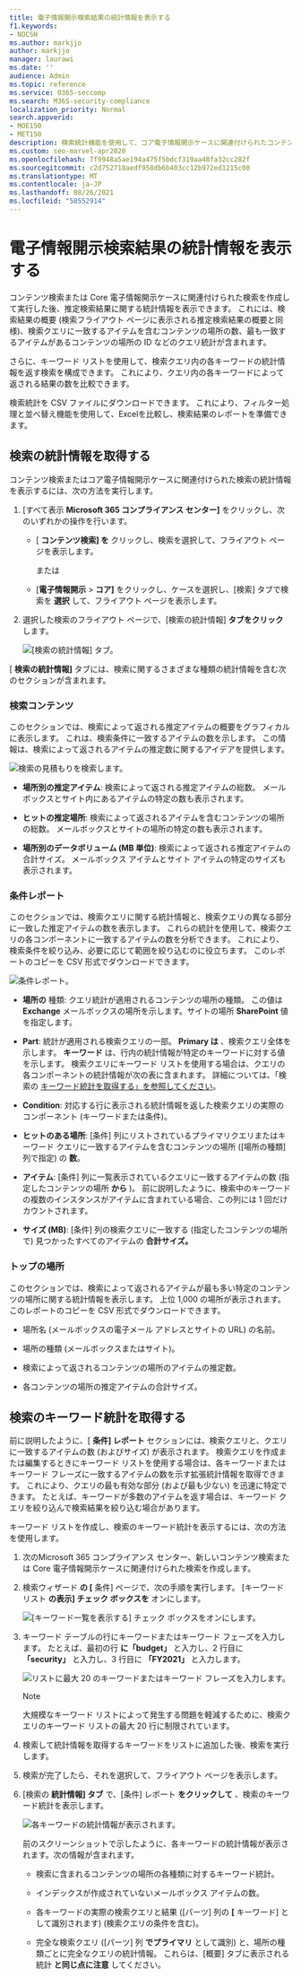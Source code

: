 ```yaml
---
title: 電子情報開示検索結果の統計情報を表示する
f1.keywords:
- NOCSH
ms.author: markjjo
author: markjjo
manager: laurawi
ms.date: ''
audience: Admin
ms.topic: reference
ms.service: O365-seccomp
ms.search: M365-security-compliance
localization_priority: Normal
search.appverid:
- MOE150
- MET150
description: 検索統計機能を使用して、コア電子情報開示ケースに関連付けられたコンテンツ検索と検索の統計を表示する方法についてMicrosoft 365 コンプライアンス センター。
ms.custom: seo-marvel-apr2020
ms.openlocfilehash: 7f9948a5ae194a475f5bdcf319aa48fa32cc282f
ms.sourcegitcommit: c2d752718aedf958db6b403cc12b972ed1215c00
ms.translationtype: MT
ms.contentlocale: ja-JP
ms.lasthandoff: 08/26/2021
ms.locfileid: "58552914"
---
```

# <a name="view-statistics-for-ediscovery-search-results"></a>電子情報開示検索結果の統計情報を表示する

コンテンツ検索または Core 電子情報開示ケースに関連付けられた検索を作成して実行した後、推定検索結果に関する統計情報を表示できます。 これには、検索結果の概要 (検索フライアウト ページに表示される推定検索結果の概要と同様)、検索クエリに一致するアイテムを含むコンテンツの場所の数、最も一致するアイテムがあるコンテンツの場所の ID などのクエリ統計が含まれます。
  
さらに、キーワード リストを使用して、検索クエリ内の各キーワードの統計情報を返す検索を構成できます。 これにより、クエリ内の各キーワードによって返される結果の数を比較できます。
  
検索統計を CSV ファイルにダウンロードできます。 これにより、フィルター処理と並べ替え機能を使用して、Excelを比較し、検索結果のレポートを準備できます。
  
## <a name="get-statistics-for-searches"></a>検索の統計情報を取得する

コンテンツ検索またはコア電子情報開示ケースに関連付けられた検索の統計情報を表示するには、次の方法を実行します。
  
1. [すべて表示 **Microsoft 365 コンプライアンス センター]** をクリックし、次のいずれかの操作を行います。

   - [ **コンテンツ検索] を** クリックし、検索を選択して、フライアウト ページを表示します。

     または

   - [**電子情報開示**  >  **コア]** をクリックし、ケースを選択し、[検索] タブで検索を **選択** して、フライアウト ページを表示します。

2. 選択した検索のフライアウト ページで、[検索の統計情報] **タブをクリック** します。
  
   ![[検索の統計情報] タブ。](../media/SearchStatistics1.png)

[ **検索の統計情報]** タブには、検索に関するさまざまな種類の統計情報を含む次のセクションが含まれます。

### <a name="search-content"></a>検索コンテンツ

このセクションでは、検索によって返される推定アイテムの概要をグラフィカルに表示します。 これは、検索条件に一致するアイテムの数を示します。 この情報は、検索によって返されるアイテムの推定数に関するアイデアを提供します。

![検索の見積もりを検索します。](../media/SearchContentReport.png)

- **場所別の推定アイテム**: 検索によって返される推定アイテムの総数。 メールボックスとサイト内にあるアイテムの特定の数も表示されます。

- **ヒットの推定場所**: 検索によって返されるアイテムを含むコンテンツの場所の総数。 メールボックスとサイトの場所の特定の数も表示されます。

- **場所別のデータボリューム (MB 単位)**: 検索によって返される推定アイテムの合計サイズ。 メールボックス アイテムとサイト アイテムの特定のサイズも表示されます。

### <a name="condition-report"></a>条件レポート

このセクションでは、検索クエリに関する統計情報と、検索クエリの異なる部分に一致した推定アイテムの数を表示します。 これらの統計を使用して、検索クエリの各コンポーネントに一致するアイテムの数を分析できます。 これにより、検索条件を絞り込み、必要に応じて範囲を絞り込むのに役立ちます。 このレポートのコピーを CSV 形式でダウンロードできます。

![条件レポート。](../media/SearchContentReportNoKeywordList.png)

- **場所の** 種類: クエリ統計が適用されるコンテンツの場所の種類。 この値は **Exchange** メールボックスの場所を示します。サイトの場所 **SharePoint** 値を指定します。

- **Part**: 統計が適用される検索クエリの一部。 **Primary は** 、検索クエリ全体を示します。 **キーワード** は、行内の統計情報が特定のキーワードに対する値を示します。 検索クエリにキーワード リストを使用する場合は、クエリの各コンポーネントの統計情報が次の表に含まれます。 詳細については、「検索の [キーワード統計を取得する」を参照してください](#get-keyword-statistics-for-searches)。

- **Condition**: 対応する行に表示される統計情報を返した検索クエリの実際のコンポーネント (キーワードまたは条件)。

- **ヒットのある場所**: [条件] 列にリストされているプライマリクエリまたはキーワード クエリに一致するアイテムを含むコンテンツの場所 ([場所の種類] 列で指定) の **数**。

- **アイテム**: [条件] 列に一覧表示されているクエリに一致するアイテムの数 (指定したコンテンツの場所 **から** )。 前に説明したように、検索中のキーワードの複数のインスタンスがアイテムに含まれている場合、この列には 1 回だけカウントされます。

- **サイズ (MB)**: [条件] 列の検索クエリに一致する (指定したコンテンツの場所で) 見つかったすべてのアイテムの **合計サイズ。**

### <a name="top-locations"></a>トップの場所

このセクションでは、検索によって返されるアイテムが最も多い特定のコンテンツの場所に関する統計情報を表示します。 上位 1,000 の場所が表示されます。 このレポートのコピーを CSV 形式でダウンロードできます。

- 場所名 (メールボックスの電子メール アドレスとサイトの URL) の名前。

- 場所の種類 (メールボックスまたはサイト)。

- 検索によって返されるコンテンツの場所のアイテムの推定数。

- 各コンテンツの場所の推定アイテムの合計サイズ。

## <a name="get-keyword-statistics-for-searches"></a>検索のキーワード統計を取得する

前に説明したように、[ **条件] レポート** セクションには、検索クエリと、クエリに一致するアイテムの数 (およびサイズ) が表示されます。 検索クエリを作成または編集するときにキーワード リストを使用する場合は、各キーワードまたはキーワード フレーズに一致するアイテムの数を示す拡張統計情報を取得できます。 これにより、クエリの最も有効な部分 (および最も少ない) を迅速に特定できます。 たとえば、キーワードが多数のアイテムを返す場合は、キーワード クエリを絞り込んで検索結果を絞り込む場合があります。

キーワード リストを作成し、検索のキーワード統計を表示するには、次の方法を使用します。
  
1. 次のMicrosoft 365 コンプライアンス センター、新しいコンテンツ検索または Core 電子情報開示ケースに関連付けられた検索を作成します。

2. 検索ウィザード **の [** 条件] ページで、次の手順を実行します。 [キーワード リスト **の表示] チェック ボックスを** オンにします。

   ![[キーワード一覧を表示する] チェック ボックスをオンにします。](../media/SearchKeywordsList1.png)

3. キーワード テーブルの行にキーワードまたはキーワード フェーズを入力します。 たとえば、最初の行 **に「budget」** と入力し、2 行目に **「security」** と入力し、3 行目に **「FY2021」** と入力します。

   ![リストに最大 20 のキーワードまたはキーワード フレーズを入力します。](../media/SearchKeywordsList2.png)

   > [!NOTE]
   > 大規模なキーワード リストによって発生する問題を軽減するために、検索クエリのキーワード リストの最大 20 行に制限されています。

4. 検索して統計情報を取得するキーワードをリストに追加した後、検索を実行します。

5. 検索が完了したら、それを選択して、フライアウト ページを表示します。

6. [検索の **統計情報] タブ** で、[条件] レポート **をクリックして** 、検索のキーワード統計を表示します。

    ![各キーワードの統計情報が表示されます。](../media/SearchKeywordsList3.png)
  
    前のスクリーンショットで示したように、各キーワードの統計情報が表示されます。次の情報が含まれます。

    - 検索に含まれるコンテンツの場所の各種類に対するキーワード統計。

    - インデックスが作成されていないメールボックス アイテムの数。

    - 各キーワードの実際の検索クエリと結果 ([パーツ] 列の **[** キーワード] として識別されます) (検索クエリの条件を含む)。

    - 完全な検索クエリ ([パーツ] 列 **でプライマリ** として識別) と、場所の種類ごとに完全なクエリの統計情報。 これらは、[概要] タブに表示される統計 **と同じ点に注意** してください。
